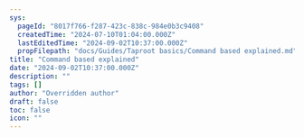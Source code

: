 ```yaml
---
sys:
  pageId: "8017f766-f287-423c-838c-984e0b3c9408"
  createdTime: "2024-07-10T01:04:00.000Z"
  lastEditedTime: "2024-09-02T10:37:00.000Z"
  propFilepath: "docs/Guides/Taproot basics/Command based explained.md"
title: "Command based explained"
date: "2024-09-02T10:37:00.000Z"
description: ""
tags: []
author: "Overridden author"
draft: false
toc: false
icon: ""
---
```

